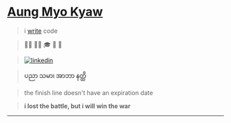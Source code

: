 # [Aung Myo Kyaw](https://www.aungmyokyaw.com)

> i [write](https://blog.aungmyokyaw.com) code

> 👨‍💻 🧘‍♂️ 🎓 🎉 🌼

> [![linkedin](https://img.shields.io/badge/LinkedIn-0077B5?style=for-the-badge&logo=linkedin&logoColor=white)](https://www.linkedin.com/in/aungmyokyaw/)

> **ပညာ သမာ၊ အာဘာ နတ္ထိ**

> the finish line doesn't have an expiration date

> **i lost the battle, but i will win the war**

---
